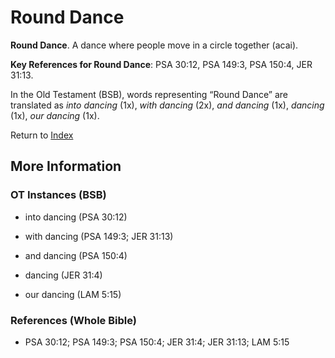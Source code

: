 # Round Dance
**Round Dance**. 
A dance where people move in a circle together (acai). 


**Key References for Round Dance**: 
PSA 30:12, PSA 149:3, PSA 150:4, JER 31:13. 


In the Old Testament (BSB), words representing “Round Dance” are translated as 
*into dancing* (1x), *with dancing* (2x), *and dancing* (1x), *dancing* (1x), *our dancing* (1x). 




Return to [Index](00-Index.md)

## More Information

### OT Instances (BSB)

* into dancing (PSA 30:12)

* with dancing (PSA 149:3; JER 31:13)

* and dancing (PSA 150:4)

* dancing (JER 31:4)

* our dancing (LAM 5:15)



### References (Whole Bible)

* PSA 30:12; PSA 149:3; PSA 150:4; JER 31:4; JER 31:13; LAM 5:15



